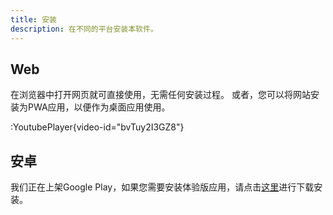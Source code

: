 ```yaml
---
title: 安装
description: 在不同的平台安装本软件。
---
```


## Web

在浏览器中打开网页就可直接使用，无需任何安装过程。
或者，您可以将网站安装为PWA应用，以便作为桌面应用使用。

:YoutubePlayer{video-id="bvTuy2I3GZ8"}

## 安卓

我们正在上架Google Play，如果您需要安装体验版应用，请点击[这里](https://github.com/UniAll-LLC/PiChat-releases/releases/latest)进行下载安装。
